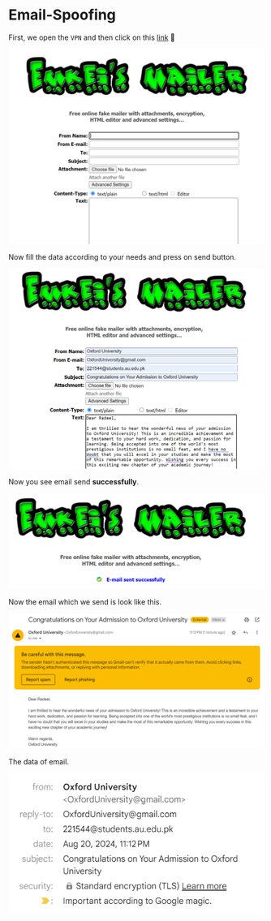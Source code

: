 # Email-Spoofing

First, we open the `VPN` and then click on this [link](https://emkei.cz/)
💙
<p align="center">
    <img src="images/1.png" alt="image1" width="600">
</p>

Now fill the data according to your needs and press on send button.

<p align="center">
    <img src="images/2.png" alt="image1" width="600">
</p>

Now you see email send **successfully**.

<p align="center">
    <img src="images/3.png" alt="image1" width="600">
</p>

Now the email which we send is look like this.

<p align="center">
    <img src="images/4.png" alt="image1" width="600">
</p>

The data of email.

<p align="center">
    <img src="images/5.png" alt="image1">
</p>
